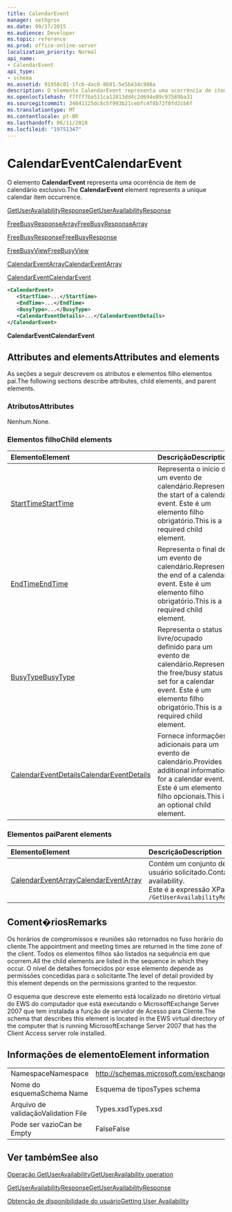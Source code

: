 ```yaml
---
title: CalendarEvent
manager: sethgros
ms.date: 09/17/2015
ms.audience: Developer
ms.topic: reference
ms.prod: office-online-server
localization_priority: Normal
api_name:
- CalendarEvent
api_type:
- schema
ms.assetid: 91958c01-1fcb-4ac0-8601-5e5b434c988a
description: O elemento CalendarEvent representa uma ocorrência de item de calendário exclusivo.
ms.openlocfilehash: f7fff7ba511ca12813dd4c2d694e89c97589ba31
ms.sourcegitcommit: 34041125dc8c5f993b21cebfc4f8b72f0fd2cb6f
ms.translationtype: MT
ms.contentlocale: pt-BR
ms.lasthandoff: 06/11/2018
ms.locfileid: "19751347"
---
```

# <a name="calendarevent"></a><span data-ttu-id="0806b-103">CalendarEvent</span><span class="sxs-lookup"><span data-stu-id="0806b-103">CalendarEvent</span></span>

<span data-ttu-id="0806b-104">O elemento **CalendarEvent** representa uma ocorrência de item de calendário exclusivo.</span><span class="sxs-lookup"><span data-stu-id="0806b-104">The **CalendarEvent** element represents a unique calendar item occurrence.</span></span> 
  
[<span data-ttu-id="0806b-105">GetUserAvailabilityResponse</span><span class="sxs-lookup"><span data-stu-id="0806b-105">GetUserAvailabilityResponse</span></span>](getuseravailabilityresponse.md)
  
[<span data-ttu-id="0806b-106">FreeBusyResponseArray</span><span class="sxs-lookup"><span data-stu-id="0806b-106">FreeBusyResponseArray</span></span>](freebusyresponsearray.md)
  
[<span data-ttu-id="0806b-107">FreeBusyResponse</span><span class="sxs-lookup"><span data-stu-id="0806b-107">FreeBusyResponse</span></span>](freebusyresponse.md)
  
[<span data-ttu-id="0806b-108">FreeBusyView</span><span class="sxs-lookup"><span data-stu-id="0806b-108">FreeBusyView</span></span>](freebusyview.md)
  
[<span data-ttu-id="0806b-109">CalendarEventArray</span><span class="sxs-lookup"><span data-stu-id="0806b-109">CalendarEventArray</span></span>](calendareventarray.md)
  
[<span data-ttu-id="0806b-110">CalendarEvent</span><span class="sxs-lookup"><span data-stu-id="0806b-110">CalendarEvent</span></span>](calendarevent.md)
  
```xml
<CalendarEvent>
   <StartTime>...</StartTime>
   <EndTime>...</EndTime>
   <BusyType>...</BusyType>
   <CalendarEventDetails>...</CalendarEventDetails>
</CalendarEvent>
```

 <span data-ttu-id="0806b-111">**CalendarEvent**</span><span class="sxs-lookup"><span data-stu-id="0806b-111">**CalendarEvent**</span></span>
## <a name="attributes-and-elements"></a><span data-ttu-id="0806b-112">Attributes and elements</span><span class="sxs-lookup"><span data-stu-id="0806b-112">Attributes and elements</span></span>

<span data-ttu-id="0806b-113">As seções a seguir descrevem os atributos e elementos filho elementos pai.</span><span class="sxs-lookup"><span data-stu-id="0806b-113">The following sections describe attributes, child elements, and parent elements.</span></span>
  
### <a name="attributes"></a><span data-ttu-id="0806b-114">Atributos</span><span class="sxs-lookup"><span data-stu-id="0806b-114">Attributes</span></span>

<span data-ttu-id="0806b-115">Nenhum.</span><span class="sxs-lookup"><span data-stu-id="0806b-115">None.</span></span>
  
### <a name="child-elements"></a><span data-ttu-id="0806b-116">Elementos filho</span><span class="sxs-lookup"><span data-stu-id="0806b-116">Child elements</span></span>

|<span data-ttu-id="0806b-117">**Elemento**</span><span class="sxs-lookup"><span data-stu-id="0806b-117">**Element**</span></span>|<span data-ttu-id="0806b-118">**Descrição**</span><span class="sxs-lookup"><span data-stu-id="0806b-118">**Description**</span></span>|
|:-----|:-----|
|[<span data-ttu-id="0806b-119">StartTime</span><span class="sxs-lookup"><span data-stu-id="0806b-119">StartTime</span></span>](starttime.md) <br/> |<span data-ttu-id="0806b-120">Representa o início de um evento de calendário.</span><span class="sxs-lookup"><span data-stu-id="0806b-120">Represents the start of a calendar event.</span></span> <span data-ttu-id="0806b-121">Este é um elemento filho obrigatório.</span><span class="sxs-lookup"><span data-stu-id="0806b-121">This is a required child element.</span></span>  <br/> |
|[<span data-ttu-id="0806b-122">EndTime</span><span class="sxs-lookup"><span data-stu-id="0806b-122">EndTime</span></span>](endtime.md) <br/> |<span data-ttu-id="0806b-123">Representa o final de um evento de calendário.</span><span class="sxs-lookup"><span data-stu-id="0806b-123">Represents the end of a calendar event.</span></span> <span data-ttu-id="0806b-124">Este é um elemento filho obrigatório.</span><span class="sxs-lookup"><span data-stu-id="0806b-124">This is a required child element.</span></span>  <br/> |
|[<span data-ttu-id="0806b-125">BusyType</span><span class="sxs-lookup"><span data-stu-id="0806b-125">BusyType</span></span>](busytype.md) <br/> |<span data-ttu-id="0806b-126">Representa o status livre/ocupado definido para um evento de calendário.</span><span class="sxs-lookup"><span data-stu-id="0806b-126">Represents the free/busy status set for a calendar event.</span></span> <span data-ttu-id="0806b-127">Este é um elemento filho obrigatório.</span><span class="sxs-lookup"><span data-stu-id="0806b-127">This is a required child element.</span></span>  <br/> |
|[<span data-ttu-id="0806b-128">CalendarEventDetails</span><span class="sxs-lookup"><span data-stu-id="0806b-128">CalendarEventDetails</span></span>](calendareventdetails.md) <br/> |<span data-ttu-id="0806b-129">Fornece informações adicionais para um evento de calendário.</span><span class="sxs-lookup"><span data-stu-id="0806b-129">Provides additional information for a calendar event.</span></span> <span data-ttu-id="0806b-130">Este é um elemento filho opcionais.</span><span class="sxs-lookup"><span data-stu-id="0806b-130">This is an optional child element.</span></span>  <br/> |
   
### <a name="parent-elements"></a><span data-ttu-id="0806b-131">Elementos pai</span><span class="sxs-lookup"><span data-stu-id="0806b-131">Parent elements</span></span>

|<span data-ttu-id="0806b-132">**Elemento**</span><span class="sxs-lookup"><span data-stu-id="0806b-132">**Element**</span></span>|<span data-ttu-id="0806b-133">**Descrição**</span><span class="sxs-lookup"><span data-stu-id="0806b-133">**Description**</span></span>|
|:-----|:-----|
|[<span data-ttu-id="0806b-134">CalendarEventArray</span><span class="sxs-lookup"><span data-stu-id="0806b-134">CalendarEventArray</span></span>](calendareventarray.md) <br/> |<span data-ttu-id="0806b-135">Contém um conjunto de ocorrências de item de calendário exclusivo que representam a disponibilidade do usuário solicitado.</span><span class="sxs-lookup"><span data-stu-id="0806b-135">Contains a set of unique calendar item occurrences that represent the requested user's availability.</span></span>  <br/> <span data-ttu-id="0806b-136">Este é a expressão XPath 2.0 para esse elemento:</span><span class="sxs-lookup"><span data-stu-id="0806b-136">The following is the XPath 2.0 expression to this element:</span></span>  <br/>  `/GetUserAvailabilityResponse/FreeBusyResponseArray/FreeBusyResponse/FreeBusyView/CalendarEventArray` <br/> |
   
## <a name="remarks"></a><span data-ttu-id="0806b-137">Coment�rios</span><span class="sxs-lookup"><span data-stu-id="0806b-137">Remarks</span></span>

<span data-ttu-id="0806b-138">Os horários de compromissos e reuniões são retornados no fuso horário do cliente.</span><span class="sxs-lookup"><span data-stu-id="0806b-138">The appointment and meeting times are returned in the time zone of the client.</span></span> <span data-ttu-id="0806b-139">Todos os elementos filhos são listados na sequência em que ocorrem.</span><span class="sxs-lookup"><span data-stu-id="0806b-139">All the child elements are listed in the sequence in which they occur.</span></span> <span data-ttu-id="0806b-140">O nível de detalhes fornecidos por esse elemento depende as permissões concedidas para o solicitante.</span><span class="sxs-lookup"><span data-stu-id="0806b-140">The level of detail provided by this element depends on the permissions granted to the requestor.</span></span>
  
<span data-ttu-id="0806b-141">O esquema que descreve este elemento está localizado no diretório virtual do EWS do computador que está executando o MicrosoftExchange Server 2007 que tem instalada a função de servidor de Acesso para Cliente.</span><span class="sxs-lookup"><span data-stu-id="0806b-141">The schema that describes this element is located in the EWS virtual directory of the computer that is running MicrosoftExchange Server 2007 that has the Client Access server role installed.</span></span>
  
## <a name="element-information"></a><span data-ttu-id="0806b-142">Informações de elemento</span><span class="sxs-lookup"><span data-stu-id="0806b-142">Element information</span></span>

|||
|:-----|:-----|
|<span data-ttu-id="0806b-143">Namespace</span><span class="sxs-lookup"><span data-stu-id="0806b-143">Namespace</span></span>  <br/> |http://schemas.microsoft.com/exchange/services/2006/types  <br/> |
|<span data-ttu-id="0806b-144">Nome do esquema</span><span class="sxs-lookup"><span data-stu-id="0806b-144">Schema Name</span></span>  <br/> |<span data-ttu-id="0806b-145">Esquema de tipos</span><span class="sxs-lookup"><span data-stu-id="0806b-145">Types schema</span></span>  <br/> |
|<span data-ttu-id="0806b-146">Arquivo de validação</span><span class="sxs-lookup"><span data-stu-id="0806b-146">Validation File</span></span>  <br/> |<span data-ttu-id="0806b-147">Types.xsd</span><span class="sxs-lookup"><span data-stu-id="0806b-147">Types.xsd</span></span>  <br/> |
|<span data-ttu-id="0806b-148">Pode ser vazio</span><span class="sxs-lookup"><span data-stu-id="0806b-148">Can be Empty</span></span>  <br/> |<span data-ttu-id="0806b-149">False</span><span class="sxs-lookup"><span data-stu-id="0806b-149">False</span></span>  <br/> |
   
## <a name="see-also"></a><span data-ttu-id="0806b-150">Ver também</span><span class="sxs-lookup"><span data-stu-id="0806b-150">See also</span></span>



[<span data-ttu-id="0806b-151">Operação GetUserAvailability</span><span class="sxs-lookup"><span data-stu-id="0806b-151">GetUserAvailability operation</span></span>](getuseravailability-operation.md)
  
[<span data-ttu-id="0806b-152">GetUserAvailabilityResponse</span><span class="sxs-lookup"><span data-stu-id="0806b-152">GetUserAvailabilityResponse</span></span>](getuseravailabilityresponse.md)


[<span data-ttu-id="0806b-153">Obtenção de disponibilidade do usuário</span><span class="sxs-lookup"><span data-stu-id="0806b-153">Getting User Availability</span></span>](http://msdn.microsoft.com/library/d4133fcb-9b0f-4e6b-aadf-a389da83516a%28Office.15%29.aspx)

